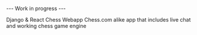 --- Work in progress ---

Django & React Chess Webapp
Chess.com alike app that includes live chat and working chess game engine
